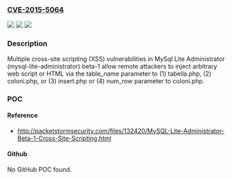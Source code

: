 ### [CVE-2015-5064](https://cve.mitre.org/cgi-bin/cvename.cgi?name=CVE-2015-5064)
![](https://img.shields.io/static/v1?label=Product&message=n%2Fa&color=blue)
![](https://img.shields.io/static/v1?label=Version&message=n%2Fa&color=blue)
![](https://img.shields.io/static/v1?label=Vulnerability&message=n%2Fa&color=brighgreen)

### Description

Multiple cross-site scripting (XSS) vulnerabilities in MySql Lite Administrator (mysql-lite-administrator) beta-1 allow remote attackers to inject arbitrary web script or HTML via the table_name parameter to (1) tabella.php, (2) coloni.php, or (3) insert.php or (4) num_row parameter to coloni.php.

### POC

#### Reference
- http://packetstormsecurity.com/files/132420/MySQL-Lite-Administrator-Beta-1-Cross-Site-Scripting.html

#### Github
No GitHub POC found.

